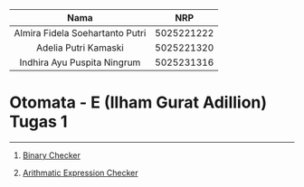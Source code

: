   | Nama                      | NRP        |
  |:-------------------------:|:----------:|
  | Almira Fidela Soehartanto Putri | 5025221222 |
  | Adelia Putri Kamaski        | 5025221320 |
  | Indhira Ayu Puspita Ningrum | 5025231316 |
  
  # Otomata - E (Ilham Gurat Adillion) Tugas 1

___

1. [Binary Checker](BinaryChecker.cpp)
   
3. [Arithmatic Expression Checker](ARITHMETIC.PY)
